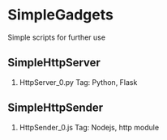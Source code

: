 # SimpleGadgets
Simple scripts for further use

## SimpleHttpServer
1. HttpServer_0.py
Tag: Python, Flask

## SimpleHttpSender
1. HttpSender_0.js
Tag: Nodejs, http module